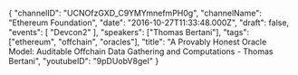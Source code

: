 {
    "channelID": "UCNOfzGXD_C9YMYmnefmPH0g",
    "channelName": "Ethereum Foundation",
    "date": "2016-10-27T11:33:48.000Z",
    "draft": false,
    "events": [
        "Devcon2"
    ],
    "speakers": ["Thomas Bertani"],
    "tags": ["ethereum", "offchain", "oracles"],
    "title": "A Provably Honest Oracle Model: Auditable Offchain Data Gathering and Computations - Thomas Bertani",
    "youtubeID": "9pDUobV8geI"
}

